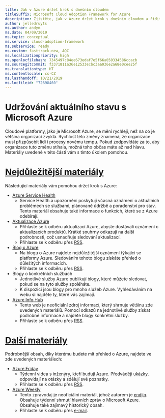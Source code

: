 ```yaml
---
title: Jak v Azure držet krok s dnešním cloudem
titleSuffix: Microsoft Cloud Adoption Framework for Azure
description: Zjistěte, jak v Azure držet krok s dnešním cloudem a řídit změny.
author: jelledruyts
ms.author: andym
ms.date: 04/09/2019
ms.topic: conceptual
ms.service: cloud-adoption-framework
ms.subservice: ready
ms.custom: fasttrack-new, AQC
ms.localizationpriority: high
ms.openlocfilehash: 7345497c84ee673edaf7e5f66a050334586ccacb
ms.sourcegitcommit: f3371811a36e12533ecbc3aa936e2a68e0cee25f
ms.translationtype: HT
ms.contentlocale: cs-CZ
ms.lasthandoff: 10/21/2019
ms.locfileid: "72698460"
---
```

# <a name="stay-current-with-microsoft-azure"></a>Udržování aktuálního stavu s Microsoft Azure

Cloudové platformy, jako je Microsoft Azure, se mění rychleji, než na co je většina organizací zvyklá. Rychlost této změny znamená, že organizace musí přizpůsobit lidi i procesy novému tempu. Pokud zodpovídáte za to, aby organizace tuto změnu stíhala, možná toho občas máte až nad hlavu. Materiály uvedené v této části vám s tímto úkolem pomohou.

<!-- markdownlint-disable MD025 -->

# <a name="top-resourcestabtopresources"></a>[Nejdůležitější materiály](#tab/TopResources)

<!-- markdownlint-enable MD025 -->

Následující materiály vám pomohou držet krok s Azure:

- [Azure Service Health](https://docs.microsoft.com/azure/service-health/service-health-overview)
  - Service Health a upozornění poskytují včasná oznámení o aktuálních problémech se službami, plánované údržbě a poradenství pro stav. Tento materiál obsahuje také informace o funkcích, které se z Azure odebírají.
- [Aktualizace Azure](https://azure.microsoft.com/updates)
  - Přihlaste se k odběru aktualizací Azure, abyste dostávali oznámení o aktualizacích produktů. Krátké souhrny odkazují na další podrobnosti, což usnadňuje sledování aktualizací.
  - Přihlaste se k odběru přes [RSS](https://azurecomcdn.azureedge.net/updates/feed).
- [Blog o Azure](https://azure.microsoft.com/blog)
  - Na blogu o Azure najdete nejdůležitější oznámení týkající se platformy Azure. Sledováním tohoto blogu získáte přehled o důležitých informacích.
  - Přihlaste se k odběru přes [RSS](https://azurecomcdn.azureedge.net/blog/feed).
- Blogy o konkrétních službách
  - Jednotlivé služby Azure publikují blogy, které můžete sledovat, pokud se na tyto služby spoléháte.
  - K dispozici jsou blogy pro mnoho služeb Azure. Vyhledáváním na webu si najděte ty, které vás zajímají.
- [Azure Info Hub](https://azureinfohub.azurewebsites.net)
  - Tento web je neoficiální zdroj informací, který shrnuje většinu zde uvedených materiálů. Pomocí odkazů na jednotlivé služby získat podrobné informace a najdete blogy konkrétní služby.
  - Přihlaste se k odběru přes [RSS](https://azureinfohub.azurewebsites.net/Feed?serviceTitle=Azure).

<!-- markdownlint-disable MD025 -->

# <a name="additional-resourcestabadditionalresources"></a>[Další materiály](#tab/AdditionalResources)

<!-- markdownlint-enable MD025 -->

Podrobnější obsah, díky kterému budete mít přehled o Azure, najdete ve zde uvedených materiálech:

- [Azure Friday](https://channel9.msdn.com/Shows/Azure-Friday)
  - Týdenní videa s inženýry, kteří budují Azure. Předvádějí ukázky, odpovídají na otázky a sdělují své poznatky.
  - Přihlaste se k odběru přes [RSS](https://channel9.msdn.com/Shows/Azure-Friday/feed).
- [Azure Weekly](https://azureweekly.info)
  - Tento zpravodaj je neoficiální materiál, jehož autorem je [endjin](https://endjin.com). Obsahuje týdenní shrnutí hlavních zpráv o Microsoft Azure. Obsahuje také zajímavý historický obsah.
  - Přihlaste se k odběru přes [e-mail](https://azureweekly.info).
